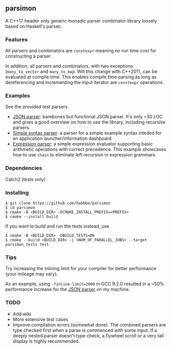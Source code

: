 ## parsimon 

A C++17 header only generic monadic parser combinator library loosely based on Haskell's parsec. 

### Features

All parsers and combinators are `constexpr` meaning no run time cost for constructing a parser.

In addition, all parsers and combinators, with two exceptions (`many_to_vector` and `many_to_map`. 
Will this change with C++20?), can be evaluated at compile time.
This enables compile time parsing as long as dereferencing and incrementing the input iterator are 
`constexpr` operations.

### Examples

See the provided test parsers
- [JSON parser](test/json/json_parser.h): barebones but functional JSON parser. It's only ~30 LOC and gives
a good overview on how to use the library, including recursive parsers.
- [Simple syntax parser](test/tests_perf.cpp): a parser for a simple example syntax inteded for an application
launcher/information dashboard.
- [Expression parser](test/calc/calc.h): a simple expression evaluator supporting basic arithmetic operations
with correct precedence. This example showcases how to use `chain` to eliminate left recursion in expression
grammars.

### Dependencies

Catch2 (tests only)

### Installing


```
$ git clone https://github.com/habbbe/parsimon
$ cd parsimon
$ cmake -B <BUILD_DIR> -DCMAKE_INSTALL_PREFIX=<PREFIX>
$ cmake --install build

```

If you want to build and run the tests instead, use
```
$ cmake -B <BUILD_DIR> -DBUILD_TESTS=ON
$ cmake --build <BUILD_DIR> -j <NUM_OF_PARALLEL_JOBS> --target parsimon_tests test

```

### Tips

Try increasing the inlining limit for your compiler for better performance (your mileage may vary).

As an example, using `-finline-limit=2000` in GCC 9.2.0 resulted in a ~50% performance increase for 
the [JSON parser](test/json/json_parser.h) on my machine.

### TODO

- Add wiki
- More extensive test cases
- Improve compilation errors (somewhat done). The combined parsers are type checked first when a
parse is commenced with some input. If a deeply nested parser doesn't type check, a flywheel scroll
or a very tall display is highly recommended.
